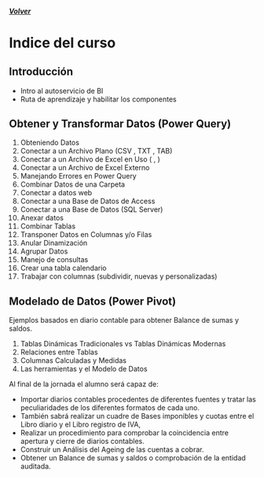 ##### [Volver](/Curso-de-Herramientas-analiticas-para-auditoria-I/)
<script src="https://kit.fontawesome.com/065728df02.js" crossorigin="anonymous"></script>
# Indice del curso

## Introducción
  *	Intro al autoservicio de BI <a href="#"><i class="far fa-file-pdf"></i></a> 
  *	Ruta de aprendizaje y habilitar los componentes <a href="#"><i class="far fa-file-word"></i></a> 
## Obtener y Transformar Datos (Power Query)
  1. Obteniendo Datos
  1.	Conectar a un Archivo Plano (CSV <a href="/downloads/2.Producción_2015.CSV"><i class="far fa-file-code"></i> </a>, TXT <a href="/downloads/2.Producción_1999.txt"><i class="far fa-file-code"></i> </a>, TAB) 
  1.	Conectar a un Archivo de Excel en Uso ( <a href="/downloads/3.Ventas Por País 1.xlsx"><i class="far fa-file-code"></i> </a>,  <a href="/downloads/3.Ventas Por País 1.xlsx"><i class="far fa-file-code"></i> </a>)
  1.	Conectar a un Archivo de Excel Externo
  1.	Manejando Errores en Power Query
  1.	Combinar Datos de una Carpeta  <a href="#"><i class="far fa-file-archive"></i></a> 
  1.	Conectar a datos web
  1.	Conectar a una Base de Datos de Access <a href="#"><i class="fas fa-database"></i></a> 
  1.	Conectar a una Base de Datos (SQL Server) <a href="#"><i class="fas fa-database"></i></a> 
  1.	Anexar datos
  1.	Combinar Tablas 
  1.	Transponer Datos en Columnas y/o Filas
  1.	Anular Dinamización
  1.	Agrupar Datos
  1. Manejo de consultas
  1. Crear una tabla calendario
  1. Trabajar con columnas (subdividir, nuevas y personalizadas) <a href="#"> <i class="fas fa-file-excel"></i></a> 



 
## Modelado de Datos (Power Pivot)
  Ejemplos basados en diario contable para obtener Balance de sumas y saldos.
  1.	Tablas Dinámicas Tradicionales vs Tablas Dinámicas Modernas
  1.	Relaciones entre Tablas
  1.	Columnas Calculadas y Medidas
  1.	Las herramientas y el Modelo de Datos


Al final de la jornada el alumno será capaz de:
*	Importar diarios contables procedentes de diferentes fuentes y tratar las peculiaridades de los diferentes formatos de cada uno.
*	También sabrá realizar un cuadre de Bases imponibles y cuotas entre el Libro diario y el Libro registro de IVA, 
*	Realizar un procedimiento para comprobar la coincidencia entre apertura y cierre de diarios contables.
*	Construir un Análisis del Ageing de las cuentas a cobrar. 
*	Obtener un Balance de sumas y saldos o comprobación de la entidad auditada.

